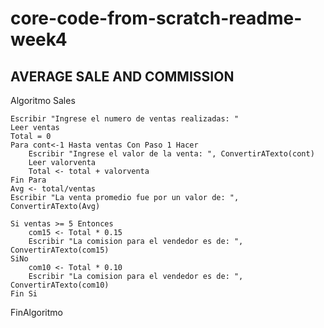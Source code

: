 # core-code-from-scratch-readme-week4

## AVERAGE SALE AND COMMISSION

Algoritmo Sales
	
	Escribir "Ingrese el numero de ventas realizadas: "
	Leer ventas
	Total = 0
	Para cont<-1 Hasta ventas Con Paso 1 Hacer
		Escribir "Ingrese el valor de la venta: ", ConvertirATexto(cont)
		Leer valorventa
		Total <- total + valorventa
	Fin Para
	Avg <- total/ventas
	Escribir "La venta promedio fue por un valor de: ", ConvertirATexto(Avg)
	
	Si ventas >= 5 Entonces
		com15 <- Total * 0.15
		Escribir "La comision para el vendedor es de: ", ConvertirATexto(com15)
	SiNo
		com10 <- Total * 0.10
		Escribir "La comision para el vendedor es de: ", ConvertirATexto(com10)
	Fin Si
	
FinAlgoritmo

